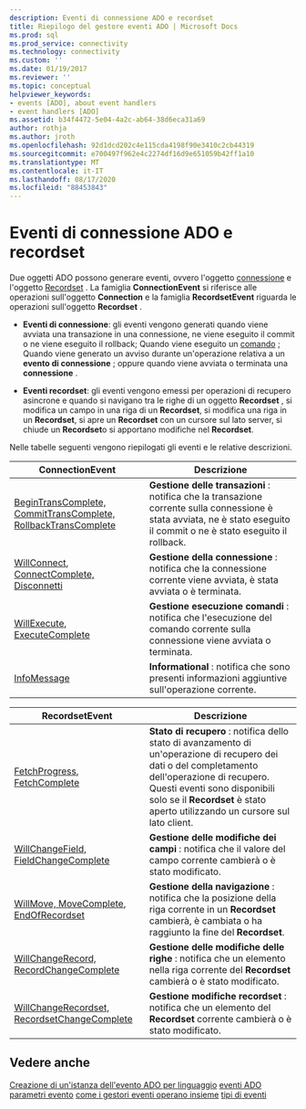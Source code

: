```yaml
---
description: Eventi di connessione ADO e recordset
title: Riepilogo del gestore eventi ADO | Microsoft Docs
ms.prod: sql
ms.prod_service: connectivity
ms.technology: connectivity
ms.custom: ''
ms.date: 01/19/2017
ms.reviewer: ''
ms.topic: conceptual
helpviewer_keywords:
- events [ADO], about event handlers
- event handlers [ADO]
ms.assetid: b34f4472-5e04-4a2c-ab64-38d6eca31a69
author: rothja
ms.author: jroth
ms.openlocfilehash: 92d1dcd202c4e115cda4198f90e3410c2cb44319
ms.sourcegitcommit: e700497f962e4c2274df16d9e651059b42ff1a10
ms.translationtype: MT
ms.contentlocale: it-IT
ms.lasthandoff: 08/17/2020
ms.locfileid: "88453843"
---
```

# <a name="ado-connection-and-recordset-events"></a>Eventi di connessione ADO e recordset
Due oggetti ADO possono generare eventi, ovvero l'oggetto [connessione](../../../ado/reference/ado-api/connection-object-ado.md) e l'oggetto [Recordset](../../../ado/reference/ado-api/recordset-object-ado.md) . La famiglia **ConnectionEvent** si riferisce alle operazioni sull'oggetto **Connection** e la famiglia **RecordsetEvent** riguarda le operazioni sull'oggetto **Recordset** .

-   **Eventi di connessione**: gli eventi vengono generati quando viene avviata una transazione in una connessione, ne viene eseguito il commit o ne viene eseguito il rollback; Quando viene eseguito un [comando](../../../ado/reference/ado-api/command-object-ado.md) ; Quando viene generato un avviso durante un'operazione relativa a un **evento di connessione** ; oppure quando viene avviata o terminata una **connessione** .

-   **Eventi recordset**: gli eventi vengono emessi per operazioni di recupero asincrone e quando si navigano tra le righe di un oggetto **Recordset** , si modifica un campo in una riga di un **Recordset**, si modifica una riga in un **Recordset**, si apre un **Recordset** con un cursore sul lato server, si chiude un **Recordset**o si apportano modifiche nel **Recordset**.

 Nelle tabelle seguenti vengono riepilogati gli eventi e le relative descrizioni.

|ConnectionEvent|Descrizione|
|---------------------|-----------------|
|[BeginTransComplete, CommitTransComplete, RollbackTransComplete](../../../ado/reference/ado-api/begintranscomplete-committranscomplete-and-rollbacktranscomplete-events-ado.md)|**Gestione delle transazioni** : notifica che la transazione corrente sulla connessione è stata avviata, ne è stato eseguito il commit o ne è stato eseguito il rollback.|
|[WillConnect](../../../ado/reference/ado-api/willconnect-event-ado.md), [ConnectComplete, Disconnetti](../../../ado/reference/ado-api/connectcomplete-and-disconnect-events-ado.md)|**Gestione della connessione** : notifica che la connessione corrente viene avviata, è stata avviata o è terminata.|
|[WillExecute](../../../ado/reference/ado-api/willexecute-event-ado.md), [ExecuteComplete](../../../ado/reference/ado-api/executecomplete-event-ado.md)|**Gestione esecuzione comandi** : notifica che l'esecuzione del comando corrente sulla connessione viene avviata o terminata.|
|[InfoMessage](../../../ado/reference/ado-api/infomessage-event-ado.md)|**Informational** : notifica che sono presenti informazioni aggiuntive sull'operazione corrente.|

|RecordsetEvent|Descrizione|
|--------------------|-----------------|
|[FetchProgress](../../../ado/reference/ado-api/fetchprogress-event-ado.md), [FetchComplete](../../../ado/reference/ado-api/fetchcomplete-event-ado.md)|**Stato di recupero** : notifica dello stato di avanzamento di un'operazione di recupero dei dati o del completamento dell'operazione di recupero. Questi eventi sono disponibili solo se il **Recordset** è stato aperto utilizzando un cursore sul lato client.|
|[WillChangeField, FieldChangeComplete](../../../ado/reference/ado-api/willchangefield-and-fieldchangecomplete-events-ado.md)|**Gestione delle modifiche dei campi** : notifica che il valore del campo corrente cambierà o è stato modificato.|
|[WillMove, MoveComplete](../../../ado/reference/ado-api/willmove-and-movecomplete-events-ado.md), [EndOfRecordset](../../../ado/reference/ado-api/endofrecordset-event-ado.md)|**Gestione della navigazione** : notifica che la posizione della riga corrente in un **Recordset** cambierà, è cambiata o ha raggiunto la fine del **Recordset**.|
|[WillChangeRecord, RecordChangeComplete](../../../ado/reference/ado-api/willchangerecord-and-recordchangecomplete-events-ado.md)|**Gestione delle modifiche delle righe** : notifica che un elemento nella riga corrente del **Recordset** cambierà o è stato modificato.|
|[WillChangeRecordset, RecordsetChangeComplete](../../../ado/reference/ado-api/willchangerecordset-and-recordsetchangecomplete-events-ado.md)|**Gestione modifiche recordset** : notifica che un elemento del **Recordset** corrente cambierà o è stato modificato.|

## <a name="see-also"></a>Vedere anche
 [Creazione di un'istanza dell'evento ADO per linguaggio](../../../ado/guide/data/ado-event-instantiation-by-language.md) [eventi ADO](../../../ado/reference/ado-api/ado-events.md) [parametri evento](../../../ado/guide/data/event-parameters.md) [come i gestori eventi operano insieme](../../../ado/guide/data/how-event-handlers-work-together.md) [tipi di eventi](../../../ado/guide/data/types-of-events.md)
